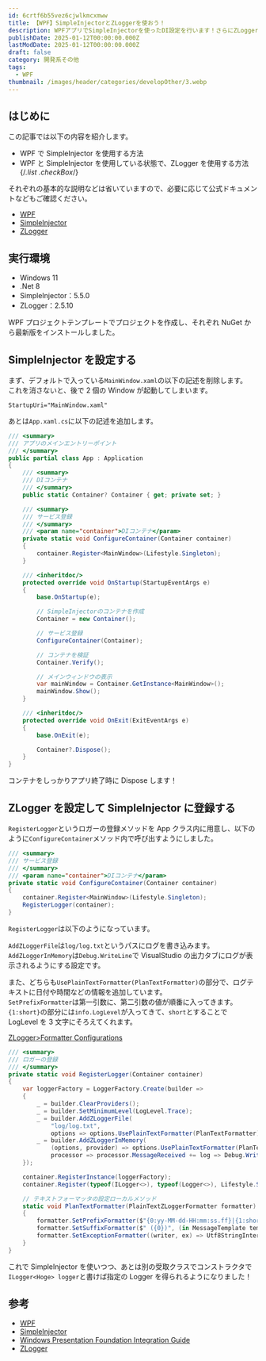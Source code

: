 ```yaml
---
id: 6crtf6b55vez6cjwlkmcxmww
title: 【WPF】SimpleInjectorとZLoggerを使おう！
description: WPFアプリでSimpleInjectorを使ったDI設定を行います！さらにZLoggerでログ機能をパワーアップ！
publishDate: 2025-01-12T00:00:00.000Z
lastModDate: 2025-01-12T00:00:00.000Z
draft: false
category: 開発系その他
tags:
  - WPF
thumbnail: /images/header/categories/developOther/3.webp
---
```


## はじめに

この記事では以下の内容を紹介します。

-   WPF で SimpleInjector を使用する方法
-   WPF と SimpleInjector を使用している状態で、ZLogger を使用する方法
    {/*.list .checkBox*/}

それぞれの基本的な説明などは省いていますので、必要に応じて公式ドキュメントなどもご確認ください。

-   [WPF](https://learn.microsoft.com/ja-jp/dotnet/desktop/wpf/overview/?view=netdesktop-9.0)
-   [SimpleInjector](https://docs.simpleinjector.org/en/latest/index.html)
-   [ZLogger](https://github.com/Cysharp/ZLogger)

## 実行環境

-   Windows 11
-   .Net 8
-   SimpleInjector：5.5.0
-   ZLogger：2.5.10

WPF プロジェクトテンプレートでプロジェクトを作成し、それぞれ NuGet から最新版をインストールしました。

## SimpleInjector を設定する

まず、デフォルトで入っている`MainWindow.xaml`の以下の記述を削除します。  
これを消さないと、後で 2 個の Window が起動してしまいます。

```
StartupUri="MainWindow.xaml"
```

あとは`App.xaml.cs`に以下の記述を追加します。

```cs
/// <summary>
/// アプリのメインエントリーポイント
/// </summary>
public partial class App : Application
{
    /// <summary>
    /// DIコンテナ
    /// </summary>
    public static Container? Container { get; private set; }

    /// <summary>
    /// サービス登録
    /// </summary>
    /// <param name="container">DIコンテナ</param>
    private static void ConfigureContainer(Container container)
    {
        container.Register<MainWindow>(Lifestyle.Singleton);
    }

    /// <inheritdoc/>
    protected override void OnStartup(StartupEventArgs e)
    {
        base.OnStartup(e);

        // SimpleInjectorのコンテナを作成
        Container = new Container();

        // サービス登録
        ConfigureContainer(Container);

        // コンテナを検証
        Container.Verify();

        // メインウィンドウの表示
        var mainWindow = Container.GetInstance<MainWindow>();
        mainWindow.Show();
    }

    /// <inheritdoc/>
    protected override void OnExit(ExitEventArgs e)
    {
        base.OnExit(e);

        Container?.Dispose();
    }
}
```

コンテナをしっかりアプリ終了時に Dispose します！

## ZLogger を設定して SimpleInjector に登録する

`RegisterLogger`というロガーの登録メソッドを App クラス内に用意し、以下のように`ConfigureContainer`メソッド内で呼び出すようにしました。

```cs
/// <summary>
/// サービス登録
/// </summary>
/// <param name="container">DIコンテナ</param>
private static void ConfigureContainer(Container container)
{
    container.Register<MainWindow>(Lifestyle.Singleton);
    RegisterLogger(container);
}
```

`RegisterLogger`は以下のようになっています。

`AddZLoggerFile`は`log/log.txt`というパスにログを書き込みます。  
`AddZLoggerInMemory`は`Debug.WriteLine`で VisualStudio の出力タブにログが表示されるようにする設定です。

また、どちらも`UsePlainTextFormatter(PlanTextFormatter)`の部分で、ログテキストに日付や時間などの情報を追加しています。  
`SetPrefixFormatter`は第一引数に、第二引数の値が順番に入ってきます。  
`{1:short}`の部分には`info.LogLevel`が入ってきて、`short`とすることで LogLevel を 3 文字にそろえてくれます。

[ZLogger>Formatter Configurations](https://github.com/Cysharp/ZLogger?tab=readme-ov-file#formatter-configurations)

```cs
/// <summary>
/// ロガーの登録
/// </summary>
private static void RegisterLogger(Container container)
{
    var loggerFactory = LoggerFactory.Create(builder =>
    {
        _ = builder.ClearProviders();
        _ = builder.SetMinimumLevel(LogLevel.Trace);
        _ = builder.AddZLoggerFile(
            "log/log.txt",
            options => options.UsePlainTextFormatter(PlanTextFormatter));
        _ = builder.AddZLoggerInMemory(
            (options, provider) => options.UsePlainTextFormatter(PlanTextFormatter),
            processor => processor.MessageReceived += log => Debug.WriteLine(log));
    });

    container.RegisterInstance(loggerFactory);
    container.Register(typeof(ILogger<>), typeof(Logger<>), Lifestyle.Singleton);

    // テキストフォーマッタの設定ローカルメソッド
    static void PlanTextFormatter(PlainTextZLoggerFormatter formatter)
    {
        formatter.SetPrefixFormatter($"{0:yy-MM-dd-HH:mm:ss.ff}|{1:short}|", (in MessageTemplate template, in LogInfo info) => template.Format(info.Timestamp.Local, info.LogLevel));
        formatter.SetSuffixFormatter($" ({0})", (in MessageTemplate template, in LogInfo info) => template.Format(info.Category));
        formatter.SetExceptionFormatter((writer, ex) => Utf8StringInterpolation.Utf8String.Format(writer, $"{ex.Message}"));
    }
}
```

これで SimpleInjector を使いつつ、あとは別の受取クラスでコンストラクタで`ILogger<Hoge> logger`と書けば指定の Logger を得られるようになりました！

## 参考

-   [WPF](https://learn.microsoft.com/ja-jp/dotnet/desktop/wpf/overview/?view=netdesktop-9.0)
-   [SimpleInjector](https://docs.simpleinjector.org/en/latest/index.html)
-   [Windows Presentation Foundation Integration Guide](https://docs.simpleinjector.org/en/latest/wpfintegration.html)
-   [ZLogger](https://github.com/Cysharp/ZLogger)
